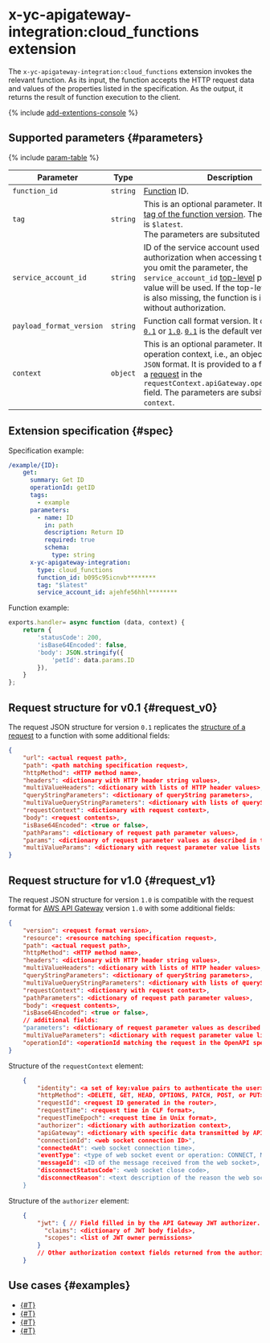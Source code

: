 # x-yc-apigateway-integration:cloud_functions extension

The `x-yc-apigateway-integration:cloud_functions` extension invokes the relevant function. As its input, the function accepts the HTTP request data and values of the properties listed in the specification. As the output, it returns the result of function execution to the client.

{% include [add-extentions-console](../../../_includes/api-gateway/add-extentions-console.md) %}

## Supported parameters {#parameters}

{% include [param-table](../../../_includes/api-gateway/parameters-table.md) %}

Parameter | Type | Description 
----|----|----
`function_id` | `string` | [Function](../../../functions/concepts/function.md) ID.
`tag` | `string` | This is an optional parameter. It specifies the [tag of the function version](../../../functions/concepts/function.md#tag). The default value is `$latest`. <br>The parameters are subsituted into `tag`.
`service_account_id` | `string` | ID of the service account used for authorization when accessing the function. If you omit the parameter, the `service_account_id` [top-level](./index.md#top-level) parameter value will be used. If the top-level parameter is also missing, the function is invoked without authorization. 
`payload_format_version` | `string` | Function call format version. It can be either [`0.1`](#request_v0) or [`1.0`](#request_v1). [`0.1`](#request_v0) is the default version.
`context` | `object` | This is an optional parameter. It provides the operation context, i.e., an object in `YAML` or `JSON` format. It is provided to a function within a [request](../../../functions/concepts/function-invoke.md#request) in the `requestContext.apiGateway.operationContext` field. The parameters are subsituted into `context`.

## Extension specification {#spec}

Specification example:

```yaml
/example/{ID}:
    get:
      summary: Get ID
      operationId: getID
      tags:
        - example
      parameters:
        - name: ID
          in: path
          description: Return ID
          required: true
          schema:
            type: string
      x-yc-apigateway-integration:
        type: cloud_functions
        function_id: b095c95icnvb********
        tag: "$latest"
        service_account_id: ajehfe56hhl********
```

Function example:

```js
exports.handler= async function (data, context) {
    return {
        'statusCode': 200,
        'isBase64Encoded': false,
        'body': JSON.stringify({
            'petId': data.params.ID
        }),
    }
};
```

## Request structure for v0.1 {#request_v0}

The request JSON structure for version `0.1` replicates the [structure of a request](../../../functions/concepts/function-invoke.md#request) to a function with some additional fields:

```json
{
    "url": <actual request path>,
    "path": <path matching specification request>,
    "httpMethod": <HTTP method name>,
    "headers": <dictionary with HTTP header string values>,
    "multiValueHeaders": <dictionary with lists of HTTP header values>,
    "queryStringParameters": <dictionary of queryString parameters>,
    "multiValueQueryStringParameters": <dictionary with lists of queryString parameter values>,
    "requestContext": <dictionary with request context>,
    "body": <request contents>,
    "isBase64Encoded": <true or false>,
    "pathParams": <dictionary of request path parameter values>,
    "params": <dictionary of request parameter values as described in the OpenAPI spec>,
    "multiValueParams": <dictionary with request parameter value lists as described in the OpenAPI spec>
}
```

## Request structure for v1.0 {#request_v1}

The request JSON structure for version `1.0` is compatible with the request format for [AWS API Gateway](https://docs.aws.amazon.com/apigateway/latest/developerguide/http-api-develop-integrations-lambda.html#http-api-develop-integrations-lambda.proxy-format) version `1.0` with some additional fields:

```json
{
    "version": <request format version>,
    "resource": <resource matching specification request>,
    "path": <actual request path>,
    "httpMethod": <HTTP method name>,
    "headers": <dictionary with HTTP header string values>,
    "multiValueHeaders": <dictionary with lists of HTTP header values>,
    "queryStringParameters": <dictionary of queryString parameters>,
    "multiValueQueryStringParameters": <dictionary with lists of queryString parameter values>,
    "requestContext": <dictionary with request context>,
    "pathParameters": <dictionary of request path parameter values>,
    "body": <request contents>,
    "isBase64Encoded": <true or false>,
    // additional fields:    
    "parameters": <dictionary of request parameter values as described in the OpenAPI spec>,
    "multiValueParameters": <dictionary with request parameter value lists as described in the OpenAPI spec>,
    "operationId": <operationId matching the request in the OpenAPI spec>
}
```

Structure of the `requestContext` element:

```json
    {
        "identity": <a set of key:value pairs to authenticate the user>,
        "httpMethod": <DELETE, GET, HEAD, OPTIONS, PATCH, POST, or PUT>,
        "requestId": <request ID generated in the router>,
        "requestTime": <request time in CLF format>,
        "requestTimeEpoch": <request time in Unix format>,
        "authorizer": <dictionary with authorization context>,
        "apiGateway": <dictionary with specific data transmitted by API gateway during function invocation>,
        "connectionId": <web socket connection ID>",
        "connectedAt": <web socket connection time>,
        "eventType": <type of web socket event or operation: CONNECT, MESSAGE, DISCONNECT>,
        "messageId": <ID of the message received from the web socket>,
        "disconnectStatusCode": <web socket close code>,
        "disconnectReason": <text description of the reason the web socket was closed>
    }
```

Structure of the `authorizer` element:
```json
    {
        "jwt": { // Field filled in by the API Gateway JWT authorizer. It contains the token data about the user and the user's permissions'
          "claims": <dictionary of JWT body fields>,
          "scopes": <list of JWT owner permissions>
        }
        // Other authorization context fields returned from the authorizer function
    }
```

## Use cases {#examples}

* [{#T}](../../tutorials/api-gw-integration.md)
* [{#T}](../../tutorials/canary-release.md)
* [{#T}](../../tutorials/recognizer-bot.md)
* [{#T}](../../tutorials/java-servlet-todo-list.md)
